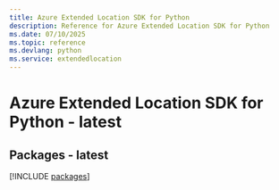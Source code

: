 ```yaml
---
title: Azure Extended Location SDK for Python
description: Reference for Azure Extended Location SDK for Python
ms.date: 07/10/2025
ms.topic: reference
ms.devlang: python
ms.service: extendedlocation
---
```

# Azure Extended Location SDK for Python - latest
## Packages - latest
[!INCLUDE [packages](extended-location-index.md)]